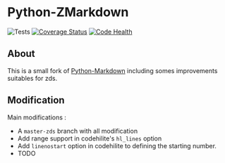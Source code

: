 Python-ZMarkdown
=================

![Tests](https://travis-ci.org/zestedesavoir/Python-ZMarkdown.svg?branch=master-zds)
[![Coverage Status](https://coveralls.io/repos/github/zestedesavoir/Python-ZMarkdown/badge.svg?branch=master-zds)](https://coveralls.io/github/zestedesavoir/Python-ZMarkdown?branch=master-zds)
[![Code Health](https://landscape.io/github/zestedesavoir/Python-ZMarkdown/master-zds/landscape.svg?style=flat)](https://landscape.io/github/zestedesavoir/Python-ZMarkdown/master-zds)

About
-----

This is a small fork of [Python-Markdown](http://packages.python.org/Markdown/) including somes improvements suitables for zds. 

Modification
------------

Main modifications :
- A `master-zds` branch with all modification
- Add range support in codehilite's `hl_lines` option
- Add `linenostart` option in codehilite to defining the starting number.
- TODO
